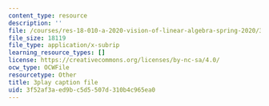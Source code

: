 ```yaml
---
content_type: resource
description: ''
file: /courses/res-18-010-a-2020-vision-of-linear-algebra-spring-2020/3f52af3aed9bc5d5507d310b4c965ea0_azzrfdysfI0.srt
file_size: 18119
file_type: application/x-subrip
learning_resource_types: []
license: https://creativecommons.org/licenses/by-nc-sa/4.0/
ocw_type: OCWFile
resourcetype: Other
title: 3play caption file
uid: 3f52af3a-ed9b-c5d5-507d-310b4c965ea0
---
```

